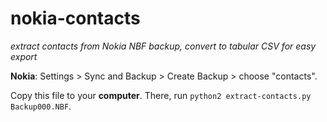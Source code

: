 # nokia-contacts
*extract contacts from Nokia NBF backup, convert to tabular CSV for easy export*


**Nokia**: Settings > Sync and Backup > Create Backup > choose "contacts".

Copy this file to your **computer**. There, run `python2 extract-contacts.py Backup000.NBF`.
